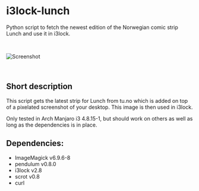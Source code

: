 # i3lock-lunch
Python script to fetch the newest edition of the Norwegian comic strip Lunch and use it in i3lock.

&nbsp;

![Screenshot](https://cloud.githubusercontent.com/assets/265139/21699961/50057f3a-d39e-11e6-9825-b7f561e9cc14.png)

&nbsp;

## Short description

This script gets the latest strip for Lunch from tu.no which is added on top of a pixelated screenshot of your desktop. This image is then used in i3lock.

Only tested in Arch Manjaro i3 4.8.15-1, but should work on others as well as long as the dependencies is in place.


## Dependencies:
- ImageMagick v6.9.6-8
- pendulum v0.8.0
- i3lock v2.8
- scrot v0.8
- curl
